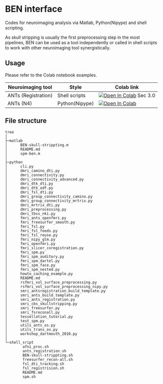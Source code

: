 # BEN interface
Codes for neuroimaging analysis via Matlab, Python(Nipype) and shell scripting.

As skull stripping is usually the first preprocessing step in the most pipelines, BEN can be used as a tool independently or called in shell scripts to work with other neuroimaging tool synergistically.

## Usage
Please refer to the Colab notebook examples.

| Neuroimaging tool   | Style          | Colab link                                                                                                                                                                  |
|---------------------|----------------|-----------------------------------------------------------------------------------------------------------------------------------------------------------------------------|
| ANTs (Registration) | Shell scripts  | [![Open In Colab](https://colab.research.google.com/assets/colab-badge.svg)](https://colab.research.google.com/drive/1mnlBcRBxpLb2QbcVqQsU5p50fRaM5Ifq?usp=sharing) Sec 3.0 |
| ANTs (N4)           | Python(Nipype) | [![Open In Colab](https://colab.research.google.com/assets/colab-badge.svg)](https://colab.research.google.com/drive/13V0btuvD6x6c-ClHmKoTClE-El78k6QM?usp=sharing)         |



## File structure

```
tree
│  
├─matlab
│      BEN-skull-strippting.m
│      README.md
│      spm-ben.m
│      
├─python
│      cli.py
│      dmri_camino_dti.py
│      dmri_connectivity.py
│      dmri_connectivity_advanced.py
│      dmri_dtk_dti.py
│      dmri_dtk_odf.py
│      dmri_fsl_dti.py
│      dmri_group_connectivity_camino.py
│      dmri_group_connectivity_mrtrix.py
│      dmri_mrtrix_dti.py
│      dmri_preprocessing.py
│      dmri_tbss_nki.py
│      fmri_ants_openfmri.py
│      fmri_freesurfer_smooth.py
│      fmri_fsl.py
│      fmri_fsl_feeds.py
│      fmri_fsl_reuse.py
│      fmri_nipy_glm.py
│      fmri_openfmri.py
│      fmri_slicer_coregistration.py
│      fmri_spm.py
│      fmri_spm_auditory.py
│      fmri_spm_dartel.py
│      fmri_spm_face.py
│      fmri_spm_nested.py
│      howto_caching_example.py
│      README.md
│      rsfmri_vol_surface_preprocessing.py
│      rsfmri_vol_surface_preprocessing_nipy.py
│      smri_antsregistration_build_template.py
│      smri_ants_build_template.py
│      smri_ants_registration.py
│      smri_cbs_skullstripping.py
│      smri_freesurfer.py
│      smri_fsreconall.py
│      tessellation_tutorial.py
│      test_spm.py
│      utils_ants_os.py
│      utils_trans_os.py
│      workshop_dartmouth_2010.py
│      
└─shell_sript
        afni_proc.sh
        ants_registration.sh
        BEN-skull-strippting.sh
        freesurfer_recon-all.sh
        fsl_dti_tracking.sh
        fsl_registrision.sh
        README.md
        spm.sh
```



